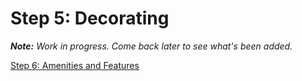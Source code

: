 # Step 5: Decorating

_**Note:** Work in progress. Come back later to see what's been added._

[Step 6: Amenities and Features](../javascript/)  
